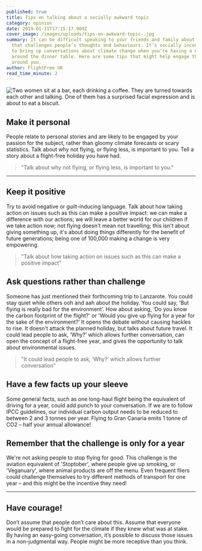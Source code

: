 ```yaml
---
published: true
title: Tips on talking about a socially awkward topic
category: opinion
date: 2019-01-31T17:15:17.909Z
cover_image: /images/uploads/tips-on-awkward-topic-.jpg
summary: It can be difficult speaking to your friends and family about a topic
  that challenges people’s thoughts and behaviours. It’s socially inconvenient
  to bring up conversations about climate change when you’re having a nice chat
  around the dinner table. Here are some tips that might help engage those
  around you.
author: FlightFree UK
read_time_minute: 2
---
```

![Two women sit at a bar, each drinking a coffee. They are turned towards each other and talking. One of them has a surprised facial expression and is about to eat a biscuit. ](/images/uploads/tips-on-awkward-topic-.jpg)

## **Make it personal**

People relate to personal stories and are likely to be engaged by your passion for the subject, rather than gloomy climate forecasts or scary statistics. Talk about why not flying, or flying less, is important to you. Tell a story about a flight-free holiday you have had. 

> "Talk about why not flying, or flying less, is important to you."

- - -

## **Keep it positive**

Try to avoid negative or guilt-inducing language. Talk about how taking action on issues such as this can make a positive impact: we can make a difference with our actions; we will leave a better world for our children if we take action now; not flying doesn't mean not travelling; this isn't about giving something up, it's about doing things differently for the benefit of future generations; being one of 100,000 making a change is very empowering.

> "Talk about how taking action on issues such as this can make a positive impact"

## **Ask questions rather than challenge**

Someone has just mentioned their forthcoming trip to Lanzarote. You could stay quiet while others ooh and aah about the holiday. You could say, ‘But flying is really bad for the environment’. How about asking, ‘Do you know the carbon footprint of the flight?' or 'Would you give up flying for a year for the sake of the environment?’ It opens the debate without causing hackles to rise. It doesn't attack the planned holiday, but talks about future travel. It could lead people to ask, ‘Why?’ which allows further conversation, can open the concept of a flight-free year, and gives the opportunity to talk about environmental issues.

> "It could lead people to ask, ‘Why?’ which allows further conversation"

## **Have a few facts up your sleeve**

Some general facts, such as one long-haul flight being the equivalent of driving for a year, could add punch to your conversation. If we are to follow IPCC guidelines, our individual carbon output needs to be reduced to between 2 and 3 tonnes per year. Flying to Gran Canaria emits 1 tonne of CO2 – half your annual allowance! 

## **Remember that the challenge is only for a year**

We're not asking people to stop flying for good. This challenge is the aviation equivalent of 'Stoptober', where people give up smoking, or 'Veganuary', where animal products are off the menu. Even frequent fliers could challenge themselves to try different methods of transport for one year – and this might be the incentive they need! 

- - -

## **Have courage!**

Don’t assume that people don’t care about this. Assume that everyone would be prepared to fight for the climate if they knew what was at stake. By having an easy-going conversation, it’s possible to discuss those issues in a non-judgmental way. People might be more receptive than you think.